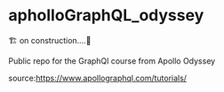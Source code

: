 # apholloGraphQL_odyssey

🏗️ on construction....🚧

Public repo for the GraphQl course from Apollo Odyssey  




source:https://www.apollographql.com/tutorials/
